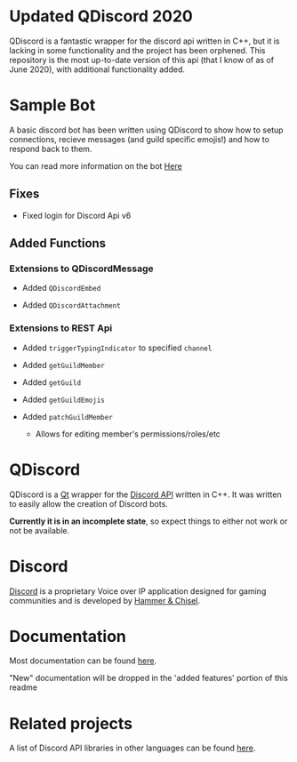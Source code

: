 # Updated QDiscord 2020
QDiscord is a fantastic wrapper for the discord api written in C++, but it is lacking in some functionality and the project has been orphened. This repository is the most up-to-date version of this api (that I know of as of June 2020), with additional functionality added.

# Sample Bot

A basic discord bot has been written using QDiscord to show how to setup connections, recieve messages (and guild specific emojis!) and how to respond back to them. 

You can read more information on the bot [Here]()
## Fixes

* Fixed login for Discord Api v6

## Added Functions

### Extensions to QDiscordMessage

* Added `QDiscordEmbed` 

* Added `QDiscordAttachment` 


### Extensions to REST Api

* Added `triggerTypingIndicator` to specified `channel`

* Added `getGuildMember`

* Added `getGuild`

* Added `getGuildEmojis` 

* Added `patchGuildMember`
    * Allows for editing member's permissions/roles/etc 

# QDiscord

QDiscord is a [Qt](https://www.qt.io/) wrapper for the [Discord API](https://discordapp.com/developers/docs) written in C++.
It was written to easily allow the creation of Discord bots.


**Currently it is in an incomplete state**, so expect things to either not work or not be available.

# Discord

[Discord](https://discordapp.com) is a proprietary Voice over IP application designed for gaming communities and is developed by [Hammer & Chisel](https://discordapp.com/company).

# Documentation

Most documentation can be found [here](http://george99g.github.io/QDiscord).

"New" documentation will be dropped in the 'added features' portion of this readme

# Related projects

A list of Discord API libraries in other languages can be found [here](https://discordapi.com/unofficial/libs.html).
